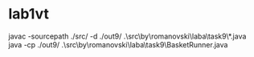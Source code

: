# lab1vt
javac -sourcepath ./src/ -d ./out9/ .\src\by\romanovski\laba\task9\\*.java                               
java -cp ./out9/  .\src\by\romanovski\laba\task9\BasketRunner.java  
